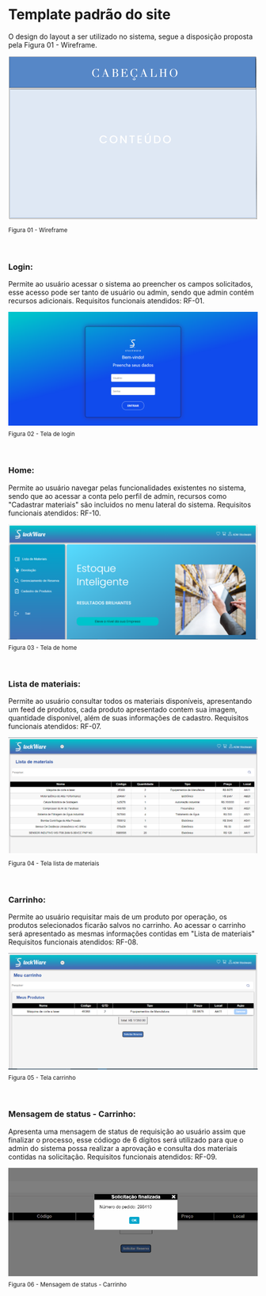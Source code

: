 # Template padrão do site 

 O design do layout a ser utilizado no sistema, segue  a disposição proposta pela Figura 01 - Wireframe.

 ![Exemplo de Wireframe](img/templatesw.png)<sub>  Figura 01 - Wireframe <sub>


<br>

### Login:

 Permite ao usuário acessar o sistema ao preencher os campos solicitados, esse acesso pode ser tanto de usuário ou admin, sendo que admin contém recursos adicionais. Requisitos funcionais atendidos: RF-01.

![Exemplo de Wireframe](img/9-tela-login-proj.PNG) <sub> Figura 02 - Tela de login<sub>


<br>

### Home:
 Permite ao usuário navegar pelas funcionalidades existentes no sistema, sendo que ao acessar a conta pelo perfil de admin, recursos como "Cadastrar materiais" são incluidos no menu lateral do sistema.  Requisitos funcionais atendidos: RF-10.

![Exemplo de Wireframe](img/18-tela-home-admin.PNG) <sub> Figura 03 - Tela de home <sub>


<br>

### Lista de materiais:

  Permite ao usuário consultar todos os materiais disponíveis, apresentando um feed de produtos, cada produto apresentado contem sua imagem, quantidade disponível, além de suas informações de cadastro. Requisitos funcionais atendidos: RF-07.

![Exemplo de Wireframe](img/7-lista-materiais-proj.PNG)<sub> Figura 04 - Tela lista de materiais <sub>


<br>

### Carrinho:

Permite ao usuário requisitar mais de um produto por operação, os produtos selecionados ficarão salvos no carrinho. Ao acessar o carrinho será apresentado as mesmas informações contidas em "Lista de materiais" Requisitos funcionais atendidos: RF-08.

![Exemplo de Wireframe](img/2-carrinho-proj.PNG) <sub> Figura 05 - Tela carrinho <sub>


<br>

### Mensagem de status - Carrinho:

Apresenta uma mensagem de status de requisição ao usuário assim que finalizar o processo, esse códiogo de 6 dígitos será utilizado para que o admin do sistema possa realizar a aprovação e consulta dos materiais contidas na solicitação. Requisitos funcionais atendidos: RF-09.

![Exemplo de Wireframe](img/3-carrinho-requ-proj.PNG) <sub> Figura 06 - Mensagem de status - Carrinho <sub>